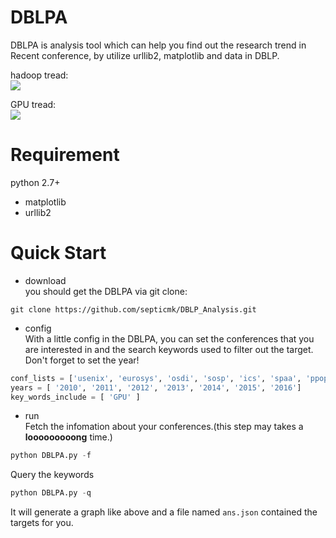 
# DBLPA

DBLPA is analysis tool which can help you find out the research trend in Recent conference, by utilize urllib2, matplotlib and data in DBLP.  


hadoop tread:  
![](https://raw.githubusercontent.com/septicmk/DBLP_Analysis/master/hadoop.png)

GPU tread:  
![](https://raw.githubusercontent.com/septicmk/DBLP_Analysis/master/GPU.png)

# Requirement

python 2.7+    
- matplotlib  
- urllib2

# Quick Start  

- download  
you should get the DBLPA via git clone:  
```shell
git clone https://github.com/septicmk/DBLP_Analysis.git
```

- config  
With a little config in the DBLPA, you can set the conferences that you are interested in and the search keywords used to filter out the target. Don't forget to set the year!  
```python
conf_lists = ['usenix', 'eurosys', 'osdi', 'sosp', 'ics', 'spaa', 'ppopp', 'ipps', 'sc']
years = [ '2010', '2011', '2012', '2013', '2014', '2015', '2016']
key_words_include = [ 'GPU' ]
```


- run  
Fetch the infomation about your conferences.(this step may takes a **looooooooong** time.)  
```python
python DBLPA.py -f
```

   
Query the keywords  
```python
python DBLPA.py -q

```
It will generate a graph like above and a file named `ans.json` contained the targets for you.  

